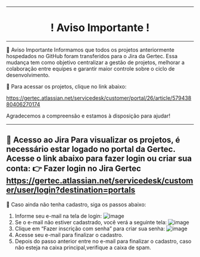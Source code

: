 ----------------------------------------------------------------------

 <h1 align="center">                        ! Aviso Importante !</h1>            
 
  ----------------------------------------------------------------------
📢 Aviso Importante
Informamos que todos os projetos anteriormente hospedados no GitHub foram transferidos para o Jira da Gertec. Essa mudança tem como objetivo centralizar a gestão de projetos, melhorar a colaboração entre equipes e garantir maior controle sobre o ciclo de desenvolvimento.

🔗 Para acessar os projetos, clique no link abaixo:

https://gertec.atlassian.net/servicedesk/customer/portal/26/article/57943880406270174

Agradecemos a compreensão e estamos à disposição para ajudar!

-------------------------------------------------------------------------

🔐 Acesso ao Jira
Para visualizar os projetos, é necessário estar logado no portal da Gertec. Acesse o link abaixo para fazer login ou criar sua conta:
👉 Fazer login no Jira Gertec
https://gertec.atlassian.net/servicedesk/customer/user/login?destination=portals
--------------------------------------------------------------------------

📌 Caso ainda não tenha cadastro, siga os passos abaixo:
1. Informe seu e-mail na tela de login:
![image](https://github.com/user-attachments/assets/a3196908-37c9-4ae3-99f8-043112cba17c)
2. Se o e-mail não estiver cadastrado, você verá a seguinte tela:
![image](https://github.com/user-attachments/assets/f098cc30-e03b-40d1-8efa-29ca0eb0e0ff)
3. Clique em “Fazer inscrição com senha” para criar sua senha:
![image](https://github.com/user-attachments/assets/00c03586-61d7-4008-8462-d90b74074ca0)
4. Acesse seu e-mail para finalizar o cadastro.
5. Depois do passo anterior entre no e-mail para finalizar o cadastro, caso não esteja na caixa principal,verifique a caixa de spam.
 

